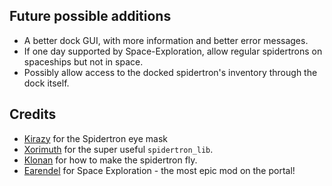 
## Future possible additions
- A better dock GUI, with more information and better error messages.
- If one day supported by Space-Exploration, allow regular spidertrons on spaceships but not in space.
- Possibly allow access to the docked spidertron's inventory through the dock itself.

## Credits
- [Kirazy](https://mods.factorio.com/user/Kirazy) for the Spidertron eye mask
- [Xorimuth](https://mods.factorio.com/user/Xorimuth) for the super useful `spidertron_lib`.
- [Klonan](https://mods.factorio.com/mod/Companion_Drones) for how to make the spidertron fly.
- [Earendel](https://mods.factorio.com/user/Earendel) for Space Exploration - the most epic mod on the portal!
